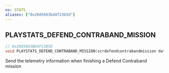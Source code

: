```yaml
---
ns: STATS
aliases: ["0x2605663bd4f23b5d"]
---
```

## PLAYSTATS_DEFEND_CONTRABAND_MISSION

```c
// 0x2605663BD4F23B5D
void PLAYSTATS_DEFEND_CONTRABAND_MISSION(scrdefendcontrabandmission data);
```

Send the telemetry information when finishing a Defend Contraband mission

